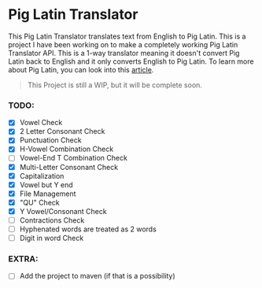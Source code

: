 # Pig Latin Translator
This Pig Latin Translator translates text from English to Pig Latin. This is a project I have been working on to make a completely working Pig Latin Translator API. This is a 1-way translator meaning it doesn't convert Pig Latin back to English and it only converts English to Pig Latin. To learn more about Pig Latin, you can look into this [article](https://www.tomedes.com/translator-hub/pig-latin).

> This Project is still a WIP, but it will be complete soon.

### TODO:
- [X] Vowel Check
- [X] 2 Letter Consonant Check
- [X] Punctuation Check
- [X] H-Vowel Combination Check
- [ ] Vowel-End T Combination Check
- [X] Multi-Letter Consonant Check
- [X] Capitalization
- [X] Vowel but Y end
- [X] File Management
- [X] "QU" Check
- [X] Y Vowel/Consonant Check
- [ ] Contractions Check
- [ ] Hyphenated words are treated as 2 words
- [ ] Digit in word Check

### EXTRA:
- [ ] Add the project to maven (if that is a possibility)

